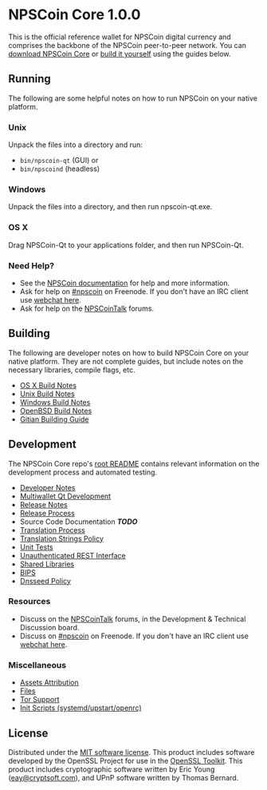 NPSCoin Core 1.0.0
=====================

This is the official reference wallet for NPSCoin digital currency and comprises the backbone of the NPSCoin peer-to-peer network. You can [download NPSCoin Core](https://npscoin.io/downloads/) or [build it yourself](#building) using the guides below.

Running
---------------------
The following are some helpful notes on how to run NPSCoin on your native platform.

### Unix

Unpack the files into a directory and run:

- `bin/npscoin-qt` (GUI) or
- `bin/npscoind` (headless)

### Windows

Unpack the files into a directory, and then run npscoin-qt.exe.

### OS X

Drag NPSCoin-Qt to your applications folder, and then run NPSCoin-Qt.

### Need Help?

* See the [NPSCoin documentation](https://npscoin.atlassian.net/wiki/display/DOC)
for help and more information.
* Ask for help on [#npscoin](http://webchat.freenode.net?channels=npscoin) on Freenode. If you don't have an IRC client use [webchat here](http://webchat.freenode.net?channels=npscoin).
* Ask for help on the [NPSCoinTalk](https://npscointalk.org/) forums.

Building
---------------------
The following are developer notes on how to build NPSCoin Core on your native platform. They are not complete guides, but include notes on the necessary libraries, compile flags, etc.

- [OS X Build Notes](build-osx.md)
- [Unix Build Notes](build-unix.md)
- [Windows Build Notes](build-windows.md)
- [OpenBSD Build Notes](build-openbsd.md)
- [Gitian Building Guide](gitian-building.md)

Development
---------------------
The NPSCoin Core repo's [root README](/README.md) contains relevant information on the development process and automated testing.

- [Developer Notes](developer-notes.md)
- [Multiwallet Qt Development](multiwallet-qt.md)
- [Release Notes](release-notes.md)
- [Release Process](release-process.md)
- Source Code Documentation ***TODO***
- [Translation Process](translation_process.md)
- [Translation Strings Policy](translation_strings_policy.md)
- [Unit Tests](unit-tests.md)
- [Unauthenticated REST Interface](REST-interface.md)
- [Shared Libraries](shared-libraries.md)
- [BIPS](bips.md)
- [Dnsseed Policy](dnsseed-policy.md)

### Resources
* Discuss on the [NPSCoinTalk](https://npscointalk.org/) forums, in the Development & Technical Discussion board.
* Discuss on [#npscoin](http://webchat.freenode.net/?channels=npscoin) on Freenode. If you don't have an IRC client use [webchat here](http://webchat.freenode.net/?channels=npscoin).

### Miscellaneous
- [Assets Attribution](assets-attribution.md)
- [Files](files.md)
- [Tor Support](tor.md)
- [Init Scripts (systemd/upstart/openrc)](init.md)

License
---------------------
Distributed under the [MIT software license](http://www.opensource.org/licenses/mit-license.php).
This product includes software developed by the OpenSSL Project for use in the [OpenSSL Toolkit](https://www.openssl.org/). This product includes
cryptographic software written by Eric Young ([eay@cryptsoft.com](mailto:eay@cryptsoft.com)), and UPnP software written by Thomas Bernard.
